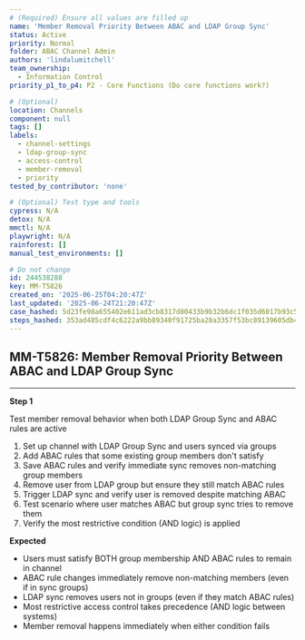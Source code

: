 ```yaml
---
# (Required) Ensure all values are filled up
name: 'Member Removal Priority Between ABAC and LDAP Group Sync'
status: Active
priority: Normal
folder: ABAC Channel Admin
authors: 'lindalumitchell'
team_ownership:
  - Information Control
priority_p1_to_p4: P2 - Core Functions (Do core functions work?)

# (Optional)
location: Channels
component: null
tags: []
labels:
  - channel-settings
  - ldap-group-sync
  - access-control
  - member-removal
  - priority
tested_by_contributor: 'none'

# (Optional) Test type and tools
cypress: N/A
detox: N/A
mmctl: N/A
playwright: N/A
rainforest: []
manual_test_environments: []

# Do not change
id: 244538288
key: MM-T5826
created_on: '2025-06-25T04:20:47Z'
last_updated: '2025-06-24T21:20:47Z'
case_hashed: 5d23fe98a655402e611ad3cb8317d80433b9b32b6dc1f035d6017b93c5e1d2e40b37e37c329b5b082e6a5b7e09d409b8
steps_hashed: 353ad485cdf4c6222a9bb89340f91725ba28a3357f53bc89139605db4985d44bac8d1f19014035d67a33ebcb6d48a231
---
```


<!-- (Auto-generated) Based on frontmatter's "key" and "name" -->

## MM-T5826: Member Removal Priority Between ABAC and LDAP Group Sync

---

**Step 1**

Test member removal behavior when both LDAP Group Sync and ABAC rules are active

1. Set up channel with LDAP Group Sync and users synced via groups
2. Add ABAC rules that some existing group members don't satisfy
3. Save ABAC rules and verify immediate sync removes non-matching group members
4. Remove user from LDAP group but ensure they still match ABAC rules
5. Trigger LDAP sync and verify user is removed despite matching ABAC
6. Test scenario where user matches ABAC but group sync tries to remove them
7. Verify the most restrictive condition (AND logic) is applied

**Expected**

- Users must satisfy BOTH group membership AND ABAC rules to remain in channel
- ABAC rule changes immediately remove non-matching members (even if in sync groups)
- LDAP sync removes users not in groups (even if they match ABAC rules)
- Most restrictive access control takes precedence (AND logic between systems)
- Member removal happens immediately when either condition fails
